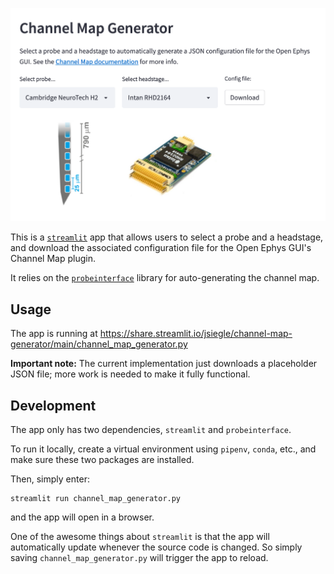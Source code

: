 ![Channel Map Generator user interface](images/UI.png)

This is a [`streamlit`](https://streamlit.io/) app that allows users to select a probe and a headstage, and download
the associated configuration file for the Open Ephys GUI's Channel Map plugin.

It relies on the [`probeinterface`](https://github.com/SpikeInterface/probeinterface) library for auto-generating
the channel map.

## Usage

The app is running at https://share.streamlit.io/jsiegle/channel-map-generator/main/channel_map_generator.py

**Important note:** The current implementation just downloads a placeholder JSON file; more work is needed to make it fully functional.

## Development

The app only has two dependencies, `streamlit` and `probeinterface`.

To run it locally, create a virtual environment using `pipenv`, `conda`, etc., and make sure these two packages are installed.

Then, simply enter:

```
streamlit run channel_map_generator.py
```

and the app will open in a browser.

One of the awesome things about `streamlit` is that the app will automatically update whenever the source code
is changed. So simply saving `channel_map_generator.py` will trigger the app to reload.
